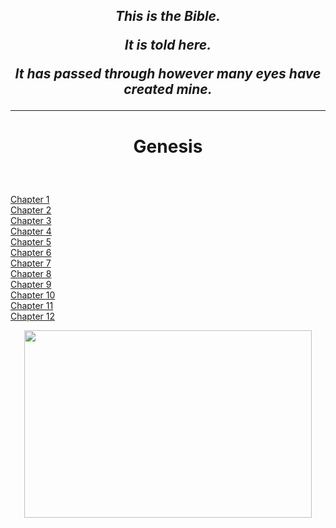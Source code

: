 <h2 align="center">

<em>This is the Bible.</em>  

<em>It is told here.</em>  

<em>It has passed through however many eyes have created mine.</em>  

</h2>

-------------------------------------------------------------------------------------------------------------------------------------------------------
<h1 align='center'>
  
Genesis

</h1>

<br>

[Chapter 1](https://icecauldron.github.io/Genesis/Genesis01)  
[Chapter 2](https://icecauldron.github.io/Genesis/Genesis02)  
[Chapter 3](https://icecauldron.github.io/Genesis/Genesis03)  
[Chapter 4](https://icecauldron.github.io/Genesis/Genesis04)  
[Chapter 5](https://icecauldron.github.io/Genesis/Genesis05)  
[Chapter 6](https://icecauldron.github.io/Genesis/Genesis06)  
[Chapter 7](https://icecauldron.github.io/Genesis/Genesis07)  
[Chapter 8](https://icecauldron.github.io/Genesis/Genesis08)  
[Chapter 9](https://icecauldron.github.io/Genesis/Genesis09)  
[Chapter 10](https://icecauldron.github.io/Genesis/Genesis10)  
[Chapter 11](https://icecauldron.github.io/Genesis/Genesis11)  
[Chapter 12](https://icecauldron.github.io/Genesis/Genesis12)  


<p align="center">
 
  <img width="460" height="300" src="https://user-images.githubusercontent.com/49413578/136615174-807a1821-eafd-4449-ba75-dbfb4e8e54e6.png">
  
</p>

